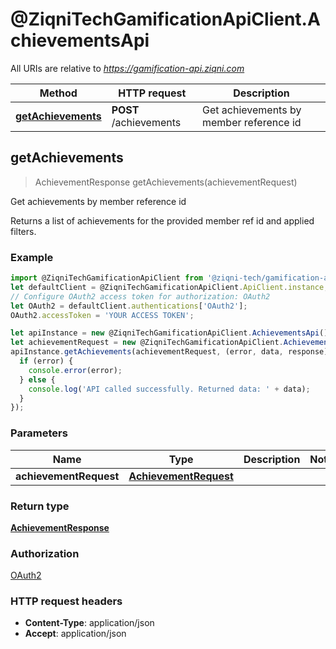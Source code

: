 # @ZiqniTechGamificationApiClient.AchievementsApi

All URIs are relative to *https://gamification-api.ziqni.com*

Method | HTTP request | Description
------------- | ------------- | -------------
[**getAchievements**](AchievementsApi.md#getAchievements) | **POST** /achievements | Get achievements by member reference id



## getAchievements

> AchievementResponse getAchievements(achievementRequest)

Get achievements by member reference id

Returns a list of achievements for the provided member ref id and applied filters.

### Example

```javascript
import @ZiqniTechGamificationApiClient from '@ziqni-tech/gamification-api-client';
let defaultClient = @ZiqniTechGamificationApiClient.ApiClient.instance;
// Configure OAuth2 access token for authorization: OAuth2
let OAuth2 = defaultClient.authentications['OAuth2'];
OAuth2.accessToken = 'YOUR ACCESS TOKEN';

let apiInstance = new @ZiqniTechGamificationApiClient.AchievementsApi();
let achievementRequest = new @ZiqniTechGamificationApiClient.AchievementRequest(); // AchievementRequest | 
apiInstance.getAchievements(achievementRequest, (error, data, response) => {
  if (error) {
    console.error(error);
  } else {
    console.log('API called successfully. Returned data: ' + data);
  }
});
```

### Parameters


Name | Type | Description  | Notes
------------- | ------------- | ------------- | -------------
 **achievementRequest** | [**AchievementRequest**](AchievementRequest.md)|  | 

### Return type

[**AchievementResponse**](AchievementResponse.md)

### Authorization

[OAuth2](../README.md#OAuth2)

### HTTP request headers

- **Content-Type**: application/json
- **Accept**: application/json

